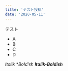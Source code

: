 ```yaml
---
title: 'テスト投稿'
date: '2020-05-11'
---
```


テスト

- A
- B
- C
- D

*Italik* **Boldish* ***Italik-Boldish***

